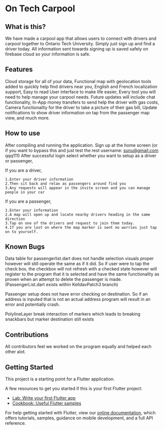 # On Tech Carpool

## What is this?

We have made a carpool app that allows users to connect with drivers and carpool together to Ontario Tech University. Simply just sign up and find a driver today. All information sent towards signing up is saved safely on firebase cloud so your information is safe.

## Features

Cloud storage for all of your data, Functional map with geolocation tools added to quickly help find drivers near you, English and French localization support, Easy to read User interface to make life easier, Every tool you will need to help manage your carpool needs. Future updates will include chat functionality, In-App money transfers to send help the driver with gas costs, Camera functionailty for the driver to take a picture of their gas bill, Update notifications to show driver information on tap from the passenger map view, and much more.

## How to use

After compiling and running the application. Sign up at the home screen (or if you want to bypass this and just test the rest username: sunu@gmail.com qqq111)
After successful login select whether you want to setup as a driver or passenger,

If you are a driver,
```
1.Enter your driver information
2.Then sit back and relax as passengers around find you
3.Any requests will appear in the invite screen and you can manage people in your car
```
If you are a passenger,
```
1.Enter your information
2.A map will open up and locate nearby drivers heading in the same direction
3.Tap on one of the drivers and request to join them today.
4.If you are lost on where the map marker is sent no worries just tap on to yourself.
```
## Known Bugs

Data table for passengerlist.dart does not handle selection visuals proper however will still operate the same as if it did. So if user were to tap the check box, the checkbox will not refresh with a checked state however will register to the program that it is selected and have the same functionality as proven when an attempt to delete the passenger is made.(PassengerList.dart exists within KelldavPatch3 branch)

Passenger setup does not have error checking on destination. So if an address is inputed that is not an actual address program will result in an error and potentially crash.

PolylineLayer break interaction of markers which leads to breaking snackbars but marker destination still exists


## Contributions

All contributors feel we worked on the program equally and helped each other alot.


## Getting Started

This project is a starting point for a Flutter application.

A few resources to get you started if this is your first Flutter project:

- [Lab: Write your first Flutter app](https://flutter.dev/docs/get-started/codelab)
- [Cookbook: Useful Flutter samples](https://flutter.dev/docs/cookbook)

For help getting started with Flutter, view our
[online documentation](https://flutter.dev/docs), which offers tutorials,
samples, guidance on mobile development, and a full API reference.
